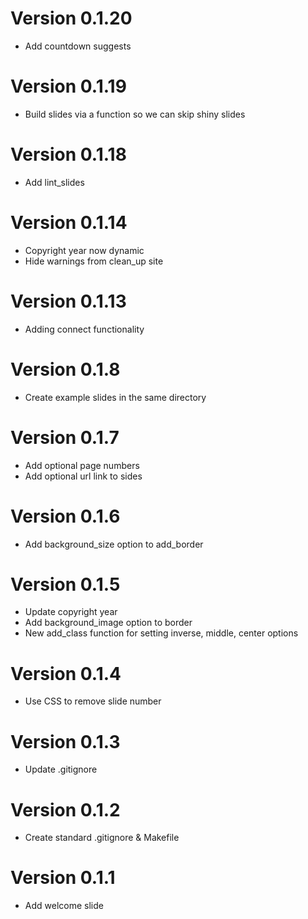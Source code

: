 # Version 0.1.20
  * Add countdown suggests

# Version 0.1.19
  * Build slides via a function so we can skip shiny slides

# Version 0.1.18
  * Add lint_slides

# Version 0.1.14
  * Copyright year now dynamic
  * Hide warnings from clean_up site

# Version 0.1.13
  * Adding connect functionality
  
# Version 0.1.8
  * Create example slides in the same directory

# Version 0.1.7
  * Add optional page numbers
  * Add optional url link to sides

# Version 0.1.6
  * Add background_size option to add_border

# Version 0.1.5
  * Update copyright year
  * Add background_image option to border
  * New add_class function for setting inverse, middle, center options

# Version 0.1.4
  * Use CSS to remove slide number

# Version 0.1.3
  * Update .gitignore

# Version 0.1.2
  * Create standard .gitignore & Makefile

# Version 0.1.1
  * Add welcome slide
